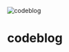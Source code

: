 ![codeblog](https://user-images.githubusercontent.com/86288267/133933127-5ce97a75-269a-49b6-9042-372fe202cfbc.png)
# codeblog
